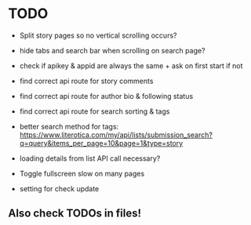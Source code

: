 # TODO

 - Split story pages so no vertical scrolling occurs?
 - hide tabs and search bar when scrolling on search page?

 - check if apikey & appid are always the same + ask on first start if not
 - find correct api route for story comments
 - find correct api route for author bio & following status
 - find correct api route for search sorting & tags
 - better search method for tags: https://www.literotica.com/my/api/lists/submission_search?q=query&items_per_page=10&page=1&type=story
 - loading details from list API call necessary?
 - Toggle fullscreen slow on many pages
 - setting for check update


## Also check TODOs in files!